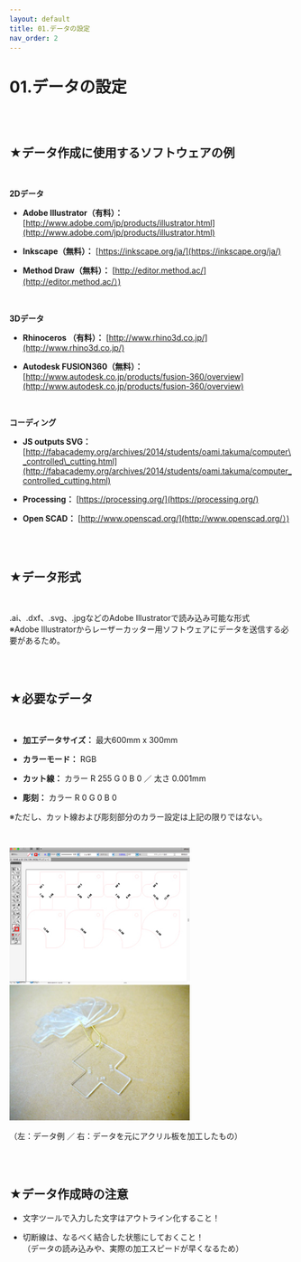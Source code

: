```yaml
---
layout: default
title: 01.データの設定
nav_order: 2
---
```


# 01.データの設定
<br><br>

## ★データ作成に使用するソフトウェアの例
<br>

**2Dデータ**

* **Adobe Illustrator（有料）：** [http://www.adobe.com/jp/products/illustrator.html](http://www.adobe.com/jp/products/illustrator.html)

* **Inkscape（無料）：** [https://inkscape.org/ja/](https://inkscape.org/ja/)

* **Method Draw（無料）：** [http://editor.method.ac/](http://editor.method.ac/）)

<br>

**3Dデータ**

* **Rhinoceros （有料）：** [http://www.rhino3d.co.jp/](http://www.rhino3d.co.jp/)  

* **Autodesk FUSION360（無料）：** [http://www.autodesk.co.jp/products/fusion-360/overview](http://www.autodesk.co.jp/products/fusion-360/overview)

<br>

**コーディング**

* **JS outputs SVG：** [http://fabacademy.org/archives/2014/students/oami.takuma/computer\_controlled\_cutting.html](http://fabacademy.org/archives/2014/students/oami.takuma/computer_controlled_cutting.html)

* **Processing：** [https://processing.org/](https://processing.org/)

* **Open SCAD：** [http://www.openscad.org/](http://www.openscad.org/）)
<br>
<br>

## ★データ形式
<br>

.ai、.dxf、.svg、.jpgなどのAdobe Illustratorで読み込み可能な形式<br>
※Adobe Illustratorからレーザーカッター用ソフトウェアにデータを送信する必要があるため。

<br>
<br>

## ★必要なデータ
<br>

* **加工データサイズ：** 最大600mm x 300mm

* **カラーモード：** RGB

* **カット線：** カラー R 255 G 0 B 0 ／ 太さ 0.001mm

* **彫刻：** カラー R 0 G 0 B 0

※ただし、カット線および彫刻部分のカラー設定は上記の限りではない。

<br>

<img src="assets/01-1.jpg" width="320" alt="hi" class="inline"/> <img src="assets/01-2.jpg" width="320" alt="hi" class="inline"/><br>

（左：データ例 ／ 右：データを元にアクリル板を加工したもの）

<br>
<br>

## ★データ作成時の注意

* 文字ツールで入力した文字はアウトライン化すること！

* 切断線は、なるべく結合した状態にしておくこと！<br>
（データの読み込みや、実際の加工スピードが早くなるため）
